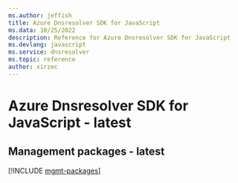 ```yaml
---
ms.author: jeffish
title: Azure Dnsresolver SDK for JavaScript
ms.data: 10/25/2022
description: Reference for Azure Dnsresolver SDK for JavaScript
ms.devlang: javascript
ms.service: dnsresolver
ms.topic: reference
author: xirzec
---
```

# Azure Dnsresolver SDK for JavaScript - latest

## Management packages - latest
[!INCLUDE [mgmt-packages](dnsresolver-mgmt-index.md)]